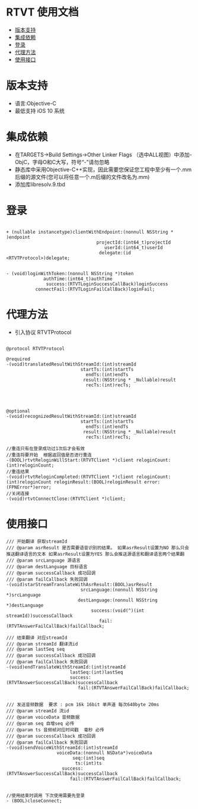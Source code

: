 RTVT 使用文档
================================

* [版本支持](#版本支持)
* [集成依赖](#集成依赖)
* [登录](#登录)
* [代理方法](#代理方法)
* [使用接口](#使用接口)

<a id="版本支持">版本支持</a>
================
* 语言:Objective-C  
* 最低支持 iOS 10 系统



<a id="集成依赖">集成依赖</a>
================
* 在TARGETS->Build Settings->Other Linker Flags （选中ALL视图）中添加-ObjC，字母O和C大写，符号“-”请勿忽略
* 静态库中采用Objective-C++实现，因此需要您保证您工程中至少有一个.mm后缀的源文件(您可以将任意一个.m后缀的文件改名为.mm)
* 添加库libresolv.9.tbd


<a id="登录">登录</a>
================ 
```objc

+ (nullable instancetype)clientWithEndpoint:(nonnull NSString * )endpoint
                                  projectId:(int64_t)projectId
                                     userId:(int64_t)userId
                                   delegate:(id <RTVTProtocol>)delegate;


- (void)loginWithToken:(nonnull NSString *)token
              authTime:(int64_t)authTime
               success:(RTVTLoginSuccessCallBack)loginSuccess
           connectFail:(RTVTLoginFailCallBack)loginFail;
```

<a id="代理方法">代理方法</a>
================

* 引入协议 RTVTProtocol    
```objc

@protocol RTVTProtocol 

@required
-(void)translatedResultWithStreamId:(int)streamId
                            startTs:(int)startTs
                              endTs:(int)endTs
                             result:(NSString * _Nullable)result
                              recTs:(int)recTs;




@optional
-(void)recognizedResultWithStreamId:(int)streamId
                            startTs:(int)startTs
                              endTs:(int)endTs
                             result:(NSString * _Nullable)result
                              recTs:(int)recTs;

//重连只有在登录成功过1次后才会有效
//重连将要开始  根据返回值是否进行重连
-(BOOL)rtvtReloginWillStart:(RTVTClient *)client reloginCount:(int)reloginCount;
//重连结果
-(void)rtvtReloginCompleted:(RTVTClient *)client reloginCount:(int)reloginCount reloginResult:(BOOL)reloginResult error:(FPNError*)error;
//关闭连接  
-(void)rtvtConnectClose:(RTVTClient *)client;
```






<a id="使用接口">使用接口</a>
================
```objc
/// 开始翻译 获取streamId
/// @param asrResult 是否需要语音识别的结果。 如果asrResult设置为NO 那么只会推送翻译语言的文本 如果asrResult设置为YES 那么会推送源语言和翻译语言两个结果翻
/// @param srcLanguage 源语言
/// @param destLanguage 目标语言
/// @param successCallback 成功回调
/// @param failCallback 失败回调
-(void)starStreamTranslateWithAsrResult:(BOOL)asrResult
                            srcLanguage:(nonnull NSString *)srcLanguage
                           destLanguage:(nonnull NSString *)destLanguage
                                success:(void(^)(int streamId))successCallback
                                   fail:(RTVTAnswerFailCallBack)failCallback;

/// 结束翻译 对应streamId
/// @param streamId 翻译流id
/// @param lastSeq seq
/// @param successCallback 成功回调
/// @param failCallback 失败回调
-(void)endTranslateWithStreamId:(int)streamId
                        lastSeq:(int)lastSeq
                        success:(RTVTAnswerSuccessCallBack)successCallback
                           fail:(RTVTAnswerFailCallBack)failCallback;


/// 发送音频数据  要求 : pcm 16k 16bit 单声道 每次640byte 20ms
/// @param streamId 流id
/// @param voiceData 音频数据
/// @param seq 自增seq 必传
/// @param ts 音频帧对应时间戳  毫秒 必传
/// @param successCallback 成功回调
/// @param failCallback 失败回调
-(void)sendVoiceWithStreamId:(int)streamId
                   voiceData:(nonnull NSData*)voiceData
                         seq:(int)seq
                          ts:(int)ts
                     success:(RTVTAnswerSuccessCallBack)successCallback
                        fail:(RTVTAnswerFailCallBack)failCallback;


//使用结束时调用 下次使用需要先登录
- (BOOL)closeConnect;
```


